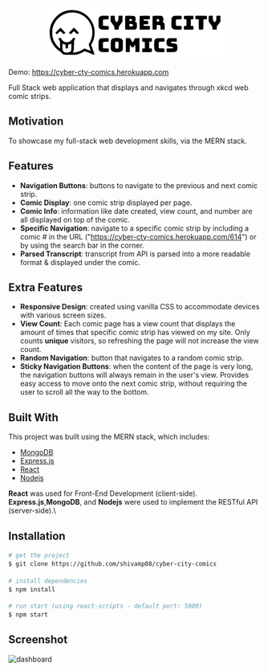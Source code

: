 <!-- PROJECT LOGO -->
<br />
<p align="center">
  <a href="https://cyber-cty-comics.herokuapp.com">
    <img src="client/src/images/header.png" alt="logo">
  </a>
</p>

Demo: https://cyber-cty-comics.herokuapp.com

Full Stack web application that displays and navigates through xkcd web comic strips.

## Motivation

To showcase my full-stack web development skills, via the MERN stack.

## Features

- **Navigation Buttons**: buttons to navigate to the previous and next comic strip.
- **Comic Display**: one comic strip displayed per page.
- **Comic Info**: information like date created, view count, and number are all displayed on top of the comic.
- **Specific Navigation**: navigate to a specific comic strip by including a comic # in the URL ("https://cyber-cty-comics.herokuapp.com/614") or by using the search bar in the corner.
- **Parsed Transcript**: transcript from API is parsed into a more readable format & displayed under the comic.

## Extra Features

- **Responsive Design**: created using vanilla CSS to accommodate devices with various screen sizes.
- **View Count**: Each comic page has a view count that displays the amount of times that specific comic strip has viewed on my site. Only counts **unique** visitors, so refreshing the page will not increase the view count.
- **Random Navigation**: button that navigates to a random comic strip.
- **Sticky Navigation Buttons**: when the content of the page is very long, the navigation buttons will always remain in the user's view. Provides easy access to move onto the next comic strip, without requiring the user to scroll all the way to the bottom.

## Built With

This project was built using the MERN stack, which includes:

- [MongoDB](https://www.mongodb.com/)
- [Express.js](https://expressjs.com/)
- [React](https://reactjs.org/)
- [Nodejs](https://nodejs.org/en/)

**React** was used for Front-End Development (client-side).\
**Express.js**,**MongoDB**, and **Nodejs** were used to implement the RESTful API (server-side).\

## Installation

```bash
# get the project
$ git clone https://github.com/shivamp08/cyber-city-comics

# install dependencies
$ npm install

# run start (using react-scripts - default port: 5000)
$ npm start

```

## Screenshot

![dashboard](client/screenshots/dashboard.png)
